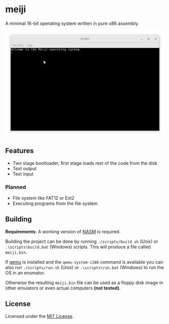 # meiji

A minimal 16-bit operating system written in pure x86 assembly.

![screenshare](./showcase.gif)

## Features

 - Two stage bootloader, first stage loads rest of the code from the disk
 - Text output
 - Text input

### Planned

 - File system like FAT12 or Ext2
 - Executing programs from the file system

## Building

**Requirements:** A working version of [NASM](https://www.nasm.us/) is required.

Building the project can be done by running `./scripts/build.sh` (Unix)
or `.\scripts\build.bat` (Windows) scripts. This will produce a file called
`meiji.bin`.

If [qemu](https://www.qemu.org/) is installed and the `qemu-system-i386` command is available you can also run
`./scripts/run.sh` (Unix) or `.\scripts\run.bat` (Windows) to run the OS in an enumator.

Otherwise the resulting `meiji.bin` file can be used as a floppy disk image in other emulators or even
actual computers **(not tested)**.

## License

Licensed under the [MIT License](LICENSE.md).
